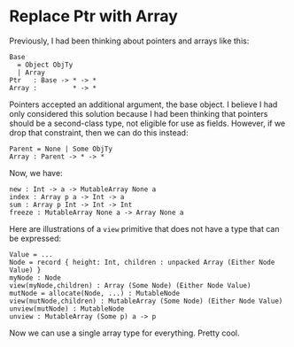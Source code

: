 # Replace Ptr with Array

Previously, I had been thinking about pointers and arrays like this:

    Base
      = Object ObjTy
      | Array
    Ptr   : Base -> * -> * 
    Array :         * -> *

Pointers accepted an additional argument, the base object. I believe I had
only considered this solution because I had been thinking that pointers
should be a second-class type, not eligible for use as fields. However,
if we drop that constraint, then we can do this instead:

    Parent = None | Some ObjTy
    Array : Parent -> * -> *

Now, we have:

    new : Int -> a -> MutableArray None a
    index : Array p a -> Int -> a
    sum : Array p Int -> Int -> Int
    freeze : MutableArray None a -> Array None a

Here are illustrations of a `view` primitive that does not have a type that
can be expressed:

    Value = ...
    Node = record { height: Int, children : unpacked Array (Either Node Value) }
    myNode : Node
    view(myNode,children) : Array (Some Node) (Either Node Value)
    mutNode = allocate(Node, ...) : MutableNode
    view(mutNode,children) : MutableArray (Some Node) (Either Node Value)
    unview(mutNode) : MutableNode
    unview : MutableArray (Some p) a -> p

Now we can use a single array type for everything. Pretty cool.
